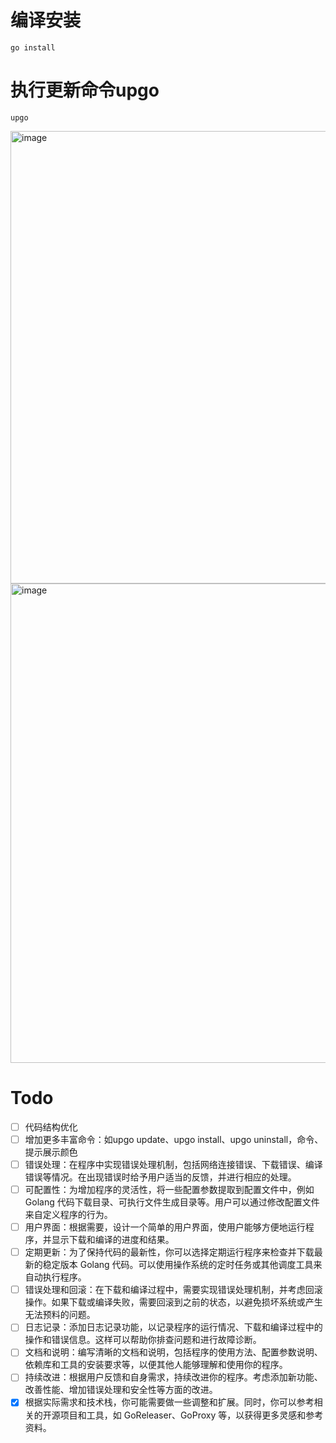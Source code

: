 # 编译安装
```
go install
```

# 执行更新命令upgo
```
upgo
```
<img width="724" alt="image" src="https://github.com/ozeer/upgo/assets/8944442/762edf53-8ba4-468b-82e5-b22aab80d19f">

<img width="767" alt="image" src="https://github.com/ozeer/upgo/assets/8944442/bdb864d8-a709-4c74-977c-59d06c06eea4">

# Todo
* [ ] 代码结构优化
* [ ] 增加更多丰富命令：如upgo update、upgo install、upgo uninstall，命令、提示展示颜色
* [ ] 错误处理：在程序中实现错误处理机制，包括网络连接错误、下载错误、编译错误等情况。在出现错误时给予用户适当的反馈，并进行相应的处理。
* [ ] 可配置性：为增加程序的灵活性，将一些配置参数提取到配置文件中，例如 Golang 代码下载目录、可执行文件生成目录等。用户可以通过修改配置文件来自定义程序的行为。
* [ ] 用户界面：根据需要，设计一个简单的用户界面，使用户能够方便地运行程序，并显示下载和编译的进度和结果。
* [ ] 定期更新：为了保持代码的最新性，你可以选择定期运行程序来检查并下载最新的稳定版本 Golang 代码。可以使用操作系统的定时任务或其他调度工具来自动执行程序。
* [ ] 错误处理和回滚：在下载和编译过程中，需要实现错误处理机制，并考虑回滚操作。如果下载或编译失败，需要回滚到之前的状态，以避免损坏系统或产生无法预料的问题。
* [ ] 日志记录：添加日志记录功能，以记录程序的运行情况、下载和编译过程中的操作和错误信息。这样可以帮助你排查问题和进行故障诊断。
* [ ] 文档和说明：编写清晰的文档和说明，包括程序的使用方法、配置参数说明、依赖库和工具的安装要求等，以便其他人能够理解和使用你的程序。
* [ ] 持续改进：根据用户反馈和自身需求，持续改进你的程序。考虑添加新功能、改善性能、增加错误处理和安全性等方面的改进。
* [x] 根据实际需求和技术栈，你可能需要做一些调整和扩展。同时，你可以参考相关的开源项目和工具，如 GoReleaser、GoProxy 等，以获得更多灵感和参考资料。
